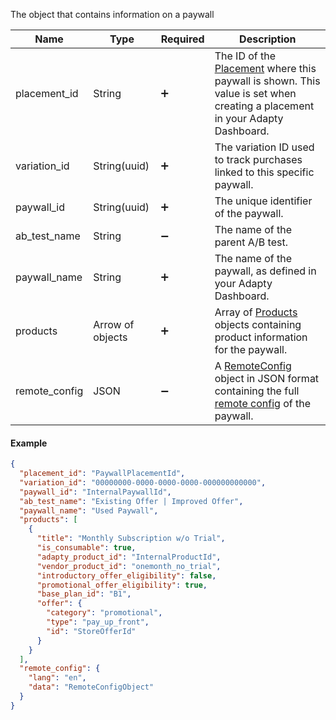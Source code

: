 



<!-- PaywallObject -->

The object that contains information on a paywall

| Name          | Type             | Required           | Description                                                  |
| ------------- | ---------------- | ------------------ | ------------------------------------------------------------ |
| placement_id  | String           | :heavy_plus_sign:  | The ID of the [Placement](https://adapty.io/docs/placements) where this paywall is shown. This value is set when creating a placement in your Adapty Dashboard. |
| variation_id  | String(uuid)     | :heavy_plus_sign:  | The variation ID used to track purchases linked to this specific paywall. |
| paywall_id    | String(uuid)     | :heavy_plus_sign:  | The unique identifier of the paywall.                        |
| ab_test_name  | String           | :heavy_minus_sign: | The name of the parent A/B test.                             |
| paywall_name  | String           | :heavy_plus_sign:  | The name of the paywall, as defined in your Adapty Dashboard. |
| products      | Arrow of objects | :heavy_plus_sign:  | Array of [Products](web-api-objects#variationproduct) objects containing product information for the paywall. |
| remote_config | JSON             | :heavy_minus_sign: | A [RemoteConfig](web-api-objects#remoteconfig-object) object in JSON format containing the full [remote config](customize-paywall-with-remote-config) of the paywall. |

#### Example

```json title="JSON"
{
  "placement_id": "PaywallPlacementId",
  "variation_id": "00000000-0000-0000-0000-000000000000",
  "paywall_id": "InternalPaywallId",
  "ab_test_name": "Existing Offer | Improved Offer",
  "paywall_name": "Used Paywall",
  "products": [
    {
      "title": "Monthly Subscription w/o Trial",
      "is_consumable": true,
      "adapty_product_id": "InternalProductId",
      "vendor_product_id": "onemonth_no_trial",
      "introductory_offer_eligibility": false,
      "promotional_offer_eligibility": true,
      "base_plan_id": "B1",
      "offer": {
        "category": "promotional",
        "type": "pay_up_front",
        "id": "StoreOfferId"
      }
    }
  ],
  "remote_config": {
    "lang": "en",
    "data": "RemoteConfigObject"
  }
}

```